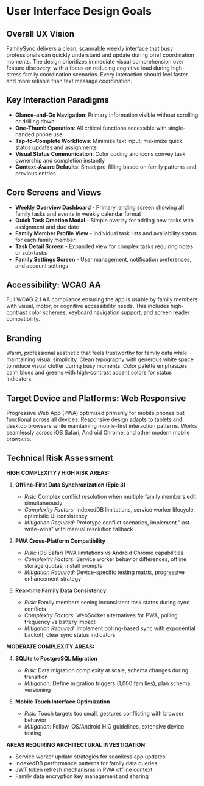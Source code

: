 # User Interface Design Goals

## Overall UX Vision
FamilySync delivers a clean, scannable weekly interface that busy professionals can quickly understand and update during brief coordination moments. The design prioritizes immediate visual comprehension over feature discovery, with a focus on reducing cognitive load during high-stress family coordination scenarios. Every interaction should feel faster and more reliable than text message coordination.

## Key Interaction Paradigms
- **Glance-and-Go Navigation**: Primary information visible without scrolling or drilling down
- **One-Thumb Operation**: All critical functions accessible with single-handed phone use
- **Tap-to-Complete Workflows**: Minimize text input; maximize quick status updates and assignments
- **Visual Status Communication**: Color coding and icons convey task ownership and completion instantly
- **Context-Aware Defaults**: Smart pre-filling based on family patterns and previous entries

## Core Screens and Views
- **Weekly Overview Dashboard** - Primary landing screen showing all family tasks and events in weekly calendar format
- **Quick Task Creation Modal** - Simple overlay for adding new tasks with assignment and due date
- **Family Member Profile View** - Individual task lists and availability status for each family member
- **Task Detail Screen** - Expanded view for complex tasks requiring notes or sub-tasks
- **Family Settings Screen** - User management, notification preferences, and account settings

## Accessibility: WCAG AA
Full WCAG 2.1 AA compliance ensuring the app is usable by family members with visual, motor, or cognitive accessibility needs. This includes high-contrast color schemes, keyboard navigation support, and screen reader compatibility.

## Branding
Warm, professional aesthetic that feels trustworthy for family data while maintaining visual simplicity. Clean typography with generous white space to reduce visual clutter during busy moments. Color palette emphasizes calm blues and greens with high-contrast accent colors for status indicators.

## Target Device and Platforms: Web Responsive
Progressive Web App (PWA) optimized primarily for mobile phones but functional across all devices. Responsive design adapts to tablets and desktop browsers while maintaining mobile-first interaction patterns. Works seamlessly across iOS Safari, Android Chrome, and other modern mobile browsers.

## Technical Risk Assessment

**HIGH COMPLEXITY / HIGH RISK AREAS:**

1. **Offline-First Data Synchronization (Epic 3)**
   - *Risk:* Complex conflict resolution when multiple family members edit simultaneously
   - *Complexity Factors:* IndexedDB limitations, service worker lifecycle, optimistic UI consistency
   - *Mitigation Required:* Prototype conflict scenarios, implement "last-write-wins" with manual resolution fallback

2. **PWA Cross-Platform Compatibility**
   - *Risk:* iOS Safari PWA limitations vs Android Chrome capabilities
   - *Complexity Factors:* Service worker behavior differences, offline storage quotas, install prompts
   - *Mitigation Required:* Device-specific testing matrix, progressive enhancement strategy

3. **Real-time Family Data Consistency**
   - *Risk:* Family members seeing inconsistent task states during sync conflicts
   - *Complexity Factors:* WebSocket alternatives for PWA, polling frequency vs battery impact
   - *Mitigation Required:* Implement polling-based sync with exponential backoff, clear sync status indicators

**MODERATE COMPLEXITY AREAS:**

4. **SQLite to PostgreSQL Migration**
   - *Risk:* Data migration complexity at scale, schema changes during transition
   - *Mitigation:* Define migration triggers (1,000 families), plan schema versioning

5. **Mobile Touch Interface Optimization**
   - *Risk:* Touch targets too small, gestures conflicting with browser behavior
   - *Mitigation:* Follow iOS/Android HIG guidelines, extensive device testing

**AREAS REQUIRING ARCHITECTURAL INVESTIGATION:**
- Service worker update strategies for seamless app updates
- IndexedDB performance patterns for family data queries
- JWT token refresh mechanisms in PWA offline context
- Family data encryption key management and sharing
